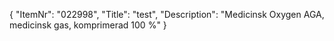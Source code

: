 {
  "ItemNr": "022998",
  "Title": "test",
  "Description": "Medicinsk Oxygen AGA, medicinsk gas, komprimerad 100 %"
}